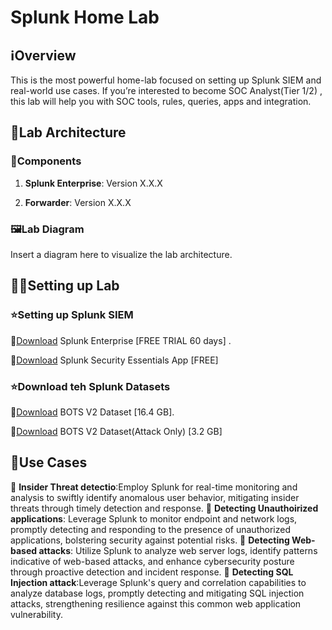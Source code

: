 # Splunk Home Lab

## ℹ️Overview

This is the most powerful home-lab focused on setting up Splunk SIEM and real-world use cases. If you’re interested to become SOC Analyst(Tier 1/2) , this lab will help you with SOC tools, rules, queries, apps and integration.

## 📄Lab Architecture

### 🧲Components

1. **Splunk Enterprise**: Version X.X.X

2. **Forwarder**: Version X.X.X

### 🖼️Lab Diagram

Insert a diagram here to visualize the lab architecture.

## 🧑‍💻Setting up Lab

### ⭐Setting up Splunk SIEM

📍[Download](https://www.splunk.com/en_us/download/splunk-enterprise.html ) Splunk Enterprise [FREE TRIAL 60 days] .

📍[Download](https://splunkbase.splunk.com/app/3435) Splunk Security Essentials App [FREE]

### ⭐Download teh Splunk Datasets

📍[Download](https://s3.amazonaws.com/botsdataset/botsv2/botsv2_data_set.tgz) BOTS V2 Dataset [16.4 GB]. 

📍[Download](https://s3.amazonaws.com/botsdataset/botsv2/botsv2_data_set_attack_only.tgz) BOTS V2 Dataset(Attack Only) [3.2 GB] 

## 📁Use Cases
📍 **Insider Threat detectio**:Employ Splunk for real-time monitoring and analysis to swiftly identify anomalous user behavior, mitigating insider threats through timely detection and response.
📍 **Detecting Unauthoirized applications**: Leverage Splunk to monitor endpoint and network logs, promptly detecting and responding to the presence of unauthorized applications, bolstering security against potential risks.
📍 **Detecting Web-based attacks**: Utilize Splunk to analyze web server logs, identify patterns indicative of web-based attacks, and enhance cybersecurity posture through proactive detection and incident response.
📍 **Detecting SQL Injection attack**:Leverage Splunk's query and correlation capabilities to analyze database logs, promptly detecting and mitigating SQL injection attacks, strengthening resilience against this common web application vulnerability.

